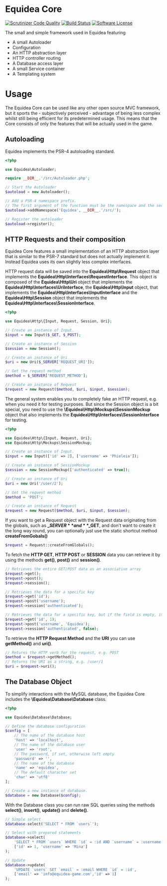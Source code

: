 # Equidea Core
[![Scrutinizer Code Quality](https://scrutinizer-ci.com/g/Equidea/Core/badges/quality-score.png?b=master)](https://scrutinizer-ci.com/g/Equidea/Core/?branch=master)
[![Build Status](https://scrutinizer-ci.com/g/Equidea/Core/badges/build.png?b=master)](https://scrutinizer-ci.com/g/Equidea/Core/build-status/master)
[![Software License](https://img.shields.io/badge/license-MIT-brightgreen.svg?style=flat-square)](LICENSE)

The small and simple framework used in Equidea featuring
* A small Autoloader
* Configuration
* An HTTP abstraction layer
* HTTP controller routing
* A Database access layer
* A small Service container
* A Templating system

# Usage
The Equidea Core can be used like any other open source MVC framework, but it sports the - subjectively perceived - advantage of being less complex whilst still being efficient for its predetermined usage. This means that the Core consists of only the features that will be actually used in the game.

## Autoloading
Equidea implements the PSR-4 autoloading standard.

```php
<?php

use Equidea\Autoloader;

require __DIR__.'/src/Autoloader.php';

// Start the Autoloader
$autoload = new Autoloader();

// Add a PSR-4 namespace prefix.
// The first argument of the function must be the namespace and the second its associated path.
$autoload->addNamespace('Equidea', __DIR__.'/src/');

// Register the autoloader
$autoload->register();
```

## HTTP Requests and their composition
Equidea Core features a small implementation of an HTTP abstraction layer that is similar to the PSR-7 standard but does not actually implement it. Instead Equidea uses its own slightly less complex interfaces.

HTTP request data will be saved into the **Equidea\Http\Request** object that implements the **Equidea\Http\Interfaces\RequestInterface**.
This object is composed of the **Equidea\Http\Uri** object that implements the **Equidea\Http\Interfaces\UriInterface**, the **Equidea\Http\Input** object, that implements the **Equidea\Http\Interfaces\InputInterface** and the **Equidea\Http\Session** object that implements the **Equidea\Http\Interfaces\SessionInterface**.

```php
<?php

use Equidea\Http\{Input, Request, Session, Uri};

// Create an instance of Input.
$input = new Input($_GET, $_POST);

// Create an instance of Session
$session = new Session();

// Create an instance of Uri
$uri = new Uri($_SERVER['REQUEST_URI']);

// Get the request method
$method = $_SERVER['REQUEST_METHOD'];

// Create an instance of Request
$request = new Request($method, $uri, $input, $session);
```

The general system enables you to completely fake an HTTP request, e.g. when you need it for testing purposes. But since the Session object is a bit special, you need to use the **\Equidea\Http\Mockups\SessionMockup** object that also implements the **Equidea\Http\Interfaces\SessionInterface** for testing.

```php
<?php

use Equidea\Http\{Input, Request, Uri};
use Equidea\Http\Mockups\SessionMockup;

// Create an instance of Input.
$input = new Input(['id' => 2], ['username' => 'Phieleia']);

// Create an instance of SessionMockup
$session = new SessionMockup(['authenticated' => true]);

// Create an instance of Uri
$uri = new Uri('/user/2');

// Get the request method
$method = 'POST';

// Create an instance of Request
$request = new Request($method, $uri, $input, $session);
```

If you want to get a Request object with the Request data originating from the globals, such as **$\_SERVER** and **$\_GET**, and don't want to create it the long way round, you can optionally just use the static shortcut method **createFromGobals()**

```php
$request = Request::createFromGlobals();
```

To fetch the **HTTP GET**, **HTTP POST** or **SESSION** data you can retrieve it by using the methods **get()**, **post()** and **session()**.

```php
// Retrieves the entire GET/POST data as an associative array
$request->get();
$request->post();
$request->session();

// Retrieves the data for a specific key
$request->get('id');
$request->post('username');
$request->session('authenticated');

// Retrieves the data for a specific key, but if the field is empty, it returns a default value
$request->get('id', 1);
$request->post('username', 'Equidea');
$request->session('authenticated', false);
```

To retrieve the **HTTP Request Method** and the **URI** you can use **getMethod()** and **uri()**.

```php
// Returns the HTTP verb for the request, e.g. POST
$method = $request->getMethod();
// Returns the URI as a string, e.g. /user/1
$uri = $request->uri();
```

## The Database Object

To simplify interactions with the MySQL database, the Equidea Core includes the **\Equidea\Database\Database** class.

```php
<?php

use Equidea\Database\Database;

// Define the database configuration
$config = [
    // The name of the database host
    'host' => 'localhost',
    // The name of the database user
    'user' => 'root',
    // The password, if set, otherwise left empty
    'password' => '',
    // The name of the database
    'name' => 'equidea',
    // The default character set
    'char' => 'utf8'
];

// Create a new instance of database.
$database = new Database($config);
```

With the Database class you can run raw SQL queries using the methods **select()**, **insert()**, **update()** and **delete()**.

```php
// Simple select
$database-select('SELECT * FROM `users`');

// Select with prepared statements
$database->select(
    'SELECT * FROM `users` WHERE `id` = :id AND `username` = :username',
    ['id' => 1, 'username' => 'Mina']
);

// Update
$database->update(
    'UPDATE `users` SET `email` = :email WHERE `id` = :id',
    ['email' => 'info@equidea-game.com','id' => 1]
);
```

